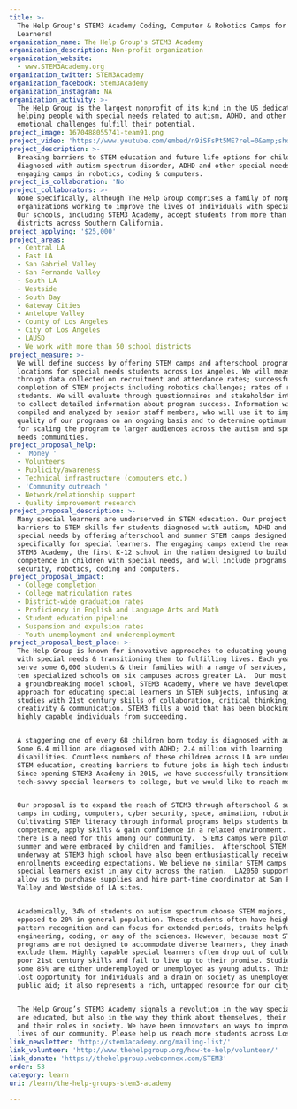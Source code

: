 ```yaml
---
title: >-
  The Help Group's STEM3 Academy Coding, Computer & Robotics Camps for Special
  Learners! 
organization_name: The Help Group's STEM3 Academy
organization_description: Non-profit organization
organization_website:
  - www.STEM3Academy.org
organization_twitter: STEM3Academy
organization_facebook: Stem3Academy
organization_instagram: NA
organization_activity: >-
  The Help Group is the largest nonprofit of its kind in the US dedicated to
  helping people with special needs related to autism, ADHD, and other social &
  emotional challenges fulfill their potential.
project_image: 1670488055741-team91.png
project_video: 'https://www.youtube.com/embed/n9iSFsPt5ME?rel=0&amp;showinfo=0'
project_description: >-
  Breaking barriers to STEM education and future life options for children
  diagnosed with autism spectrum disorder, ADHD and other special needs through
  engaging camps in robotics, coding & computers.
project_is_collaboration: 'No'
project_collaborators: >-
  None specifically, although The Help Group comprises a family of nonprofit
  organizations working to improve the lives of individuals with special needs.
  Our schools, including STEM3 Academy, accept students from more than 50 school
  districts across Southern California.
project_applying: '$25,000'
project_areas:
  - Central LA
  - East LA
  - San Gabriel Valley
  - San Fernando Valley
  - South LA
  - Westside
  - South Bay
  - Gateway Cities
  - Antelope Valley
  - County of Los Angeles
  - City of Los Angeles
  - LAUSD
  - We work with more than 50 school districts
project_measure: >-
  We will define success by offering STEM camps and afterschool programs at two
  locations for special needs students across Los Angeles. We will measure
  through data collected on recruitment and attendance rates; successful
  completion of STEM projects including robotics challenges; rates of return
  students. We will evaluate through questionnaires and stakeholder interviews
  to collect detailed information about program success. Information will be
  compiled and analyzed by senior staff members, who will use it to improve
  quality of our programs on an ongoing basis and to determine optimum methods
  for scaling the program to larger audiences across the autism and special
  needs communities.
project_proposal_help:
  - 'Money '
  - Volunteers
  - Publicity/awareness
  - Technical infrastructure (computers etc.)
  - 'Community outreach '
  - Network/relationship support
  - Quality improvement research
project_proposal_description: >-
  Many special learners are underserved in STEM education. Our project reduces
  barriers to STEM skills for students diagnosed with autism, ADHD and other
  special needs by offering afterschool and summer STEM camps designed
  specifically for special learners. The engaging camps extend the reach of
  STEM3 Academy, the first K-12 school in the nation designed to build STEM
  competence in children with special needs, and will include programs in cyber
  security, robotics, coding and computers.
project_proposal_impact:
  - College completion
  - College matriculation rates
  - District-wide graduation rates
  - Proficiency in English and Language Arts and Math
  - Student education pipeline
  - Suspension and expulsion rates
  - Youth unemployment and underemployment
project_proposal_best_place: >-
  The Help Group is known for innovative approaches to educating young people
  with special needs & transitioning them to fulfilling lives. Each year we
  serve some 6,000 students & their families with a range of services, operating
  ten specialized schools on six campuses across greater LA.  Our most recent is
  a groundbreaking model school, STEM3 Academy, where we have developed a unique
  approach for educating special learners in STEM subjects, infusing advanced
  studies with 21st century skills of collaboration, critical thinking,
  creativity & communication. STEM3 fills a void that has been blocking many
  highly capable individuals from succeeding. 


  A staggering one of every 68 children born today is diagnosed with autism.
  Some 6.4 million are diagnosed with ADHD; 2.4 million with learning
  disabilities. Countless numbers of these children across LA are underserved in
  STEM education, creating barriers to future jobs in high tech industries.
  Since opening STEM3 Academy in 2015, we have successfully transitioned
  tech-savvy special learners to college, but we would like to reach more.


  Our proposal is to expand the reach of STEM3 through afterschool & summer
  camps in coding, computers, cyber security, space, animation, robotics & more.
  Cultivating STEM literacy through informal programs helps students build
  competence, apply skills & gain confidence in a relaxed environment. We know
  there is a need for this among our community.  STEM3 camps were piloted this
  summer and were embraced by children and families.  Afterschool STEM pilots
  underway at STEM3 high school have also been enthusiastically received, with
  enrollments exceeding expectations. We believe no similar STEM camps for
  special learners exist in any city across the nation.  LA2050 support will
  allow us to purchase supplies and hire part-time coordinator at San Fernando
  Valley and Westside of LA sites.


  Academically, 34% of students on autism spectrum choose STEM majors, as
  opposed to 20% in general population. These students often have heightened
  pattern recognition and can focus for extended periods, traits helpful in
  engineering, coding, or any of the sciences. However, because most STEM
  programs are not designed to accommodate diverse learners, they inadvertently
  exclude them. Highly capable special learners often drop out of college due to
  poor 21st century skills and fail to live up to their promise. Studies show
  some 85% are either underemployed or unemployed as young adults. This signals
  lost opportunity for individuals and a drain on society as unemployed seek
  public aid; it also represents a rich, untapped resource for our city. 


  The Help Group’s STEM3 Academy signals a revolution in the way special leaners
  are educated, but also in the way they think about themselves, their futures
  and their roles in society. We have been innovators on ways to improve the
  lives of our community. Please help us reach more students across Los Angeles.
link_newsletter: 'http://stem3academy.org/mailing-list/'
link_volunteer: 'http://www.thehelpgroup.org/how-to-help/volunteer/'
link_donate: 'https://thehelpgroup.webconnex.com/STEM3'
order: 53
category: learn
uri: /learn/the-help-groups-stem3-academy

---
```

